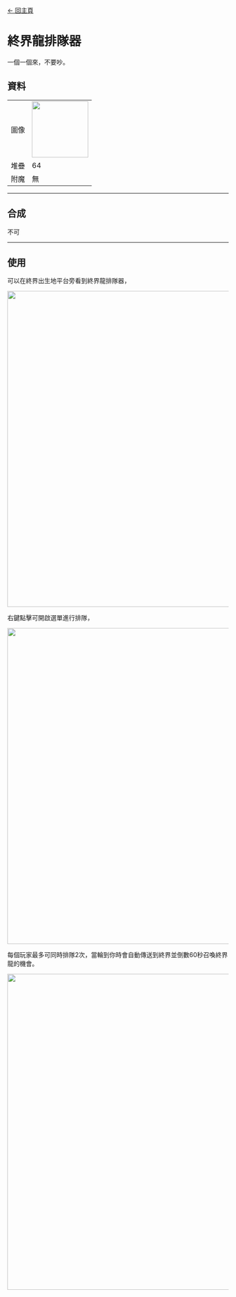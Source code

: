 [← 回主頁](../)
# 終界龍排隊器
一個一個來，不要吵。

## 資料
<table>
    <tr><td align="end">圖像</td><td><img src="https://i.imgur.com/4tafEkT.gif" width="128"/></td></tr>
    <tr><td align="end">堆疊</td><td>64</td></tr>
    <tr><td align="end">附魔</td><td>無</td></tr>
</table>

---

## 合成
不可

---

## 使用
可以在終界出生地平台旁看到終界龍排隊器，  

<img src="https://i.imgur.com/tyDLhow.png" width="720"/>

右鍵點擊可開啟選單進行排隊，  

<img src="https://i.imgur.com/RuxSGTw.png" width="720"/>

每個玩家最多可同時排隊2次，當輪到你時會自動傳送到終界並倒數60秒召喚終界龍的機會。  

<img src="https://i.imgur.com/PlXOBrW.png" width="720"/>


